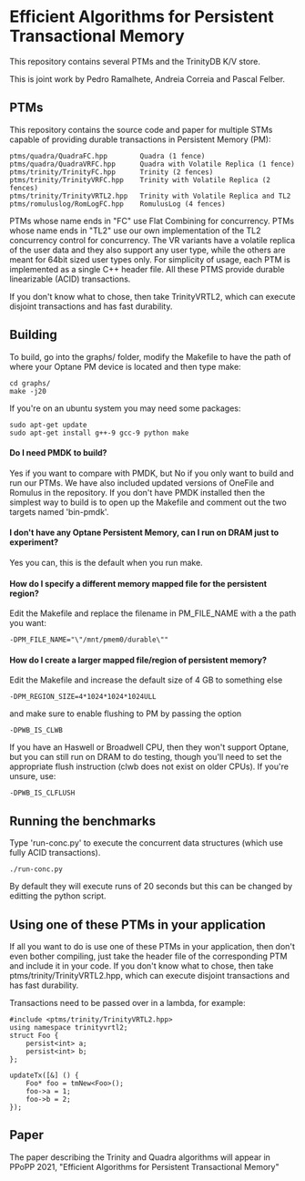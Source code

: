 # Efficient Algorithms for Persistent Transactional Memory

This repository contains several PTMs and the TrinityDB K/V store.

This is joint work by Pedro Ramalhete, Andreia Correia and Pascal Felber.


## PTMs
This repository contains the source code and paper for multiple STMs capable of providing durable transactions in Persistent Memory (PM):

    ptms/quadra/QuadraFC.hpp        Quadra (1 fence)
    ptms/quadra/QuadraVRFC.hpp      Quadra with Volatile Replica (1 fence)
    ptms/trinity/TrinityFC.hpp      Trinity (2 fences)
    ptms/trinity/TrinityVRFC.hpp    Trinity with Volatile Replica (2 fences)
    ptms/trinity/TrinityVRTL2.hpp   Trinity with Volatile Replica and TL2
    ptms/romuluslog/RomLogFC.hpp    RomulusLog (4 fences)
    
PTMs whose name ends in "FC" use Flat Combining for concurrency. PTMs whose name ends in "TL2" use our own implementation of the TL2 concurrency control for concurrency.
The VR variants have a volatile replica of the user data and they also support any user type, while the others are meant for 64bit sized user types only.
For simplicity of usage, each PTM is implemented as a single C++ header file.
All these PTMS provide durable linearizable (ACID) transactions.

If you don't know what to chose, then take TrinityVRTL2, which can execute disjoint transactions and has fast durability.


## Building
To build, go into the graphs/ folder, modify the Makefile to have the path of where your Optane PM device is located and then type make:
    
    cd graphs/
    make -j20

If you're on an ubuntu system you may need some packages:

    sudo apt-get update
    sudo apt-get install g++-9 gcc-9 python make


#### Do I need PMDK to build?
Yes if you want to compare with PMDK, but No if you only want to build and run our PTMs.
We have also included updated versions of OneFile and Romulus in the repository.
If you don't have PMDK installed then the simplest way to build is to open up the Makefile and comment out the two targets named 'bin-pmdk'.

#### I don't have any Optane Persistent Memory, can I run on DRAM just to experiment?
Yes you can, this is the default when you run make.

#### How do I specify a different memory mapped file for the persistent region?
Edit the Makefile and replace the filename in PM\_FILE\_NAME with a the path you want: 

	-DPM_FILE_NAME="\"/mnt/pmem0/durable\""

#### How do I create a larger mapped file/region of persistent memory?
Edit the Makefile and increase the default size of 4 GB to something else 

	-DPM_REGION_SIZE=4*1024*1024*1024ULL

and make sure to enable flushing to PM by passing the option

    -DPWB_IS_CLWB

If you have an Haswell or Broadwell CPU, then they won't support Optane, but you can still run on DRAM to do testing, though you'll need to set the appropriate flush instruction (clwb does not exist on older CPUs). If you're unsure, use:

    -DPWB_IS_CLFLUSH



## Running the benchmarks

Type 'run-conc.py' to execute the concurrent data structures (which use fully ACID transactions). 

    ./run-conc.py

By default they will execute runs of 20 seconds but this can be changed by editting the python script.


## Using one of these PTMs in your application

If all you want to do is use one of these PTMs in your application, then don't even bother compiling, just take the header file of the corresponding PTM and include it in your code.
If you don't know what to chose, then take ptms/trinity/TrinityVRTL2.hpp, which can execute disjoint transactions and has fast durability.

Transactions need to be passed over in a lambda, for example:

    #include <ptms/trinity/TrinityVRTL2.hpp>
    using namespace trinityvrtl2;
    struct Foo {
        persist<int> a;
        persist<int> b;
	};
	
    updateTx([&] () {
        Foo* foo = tmNew<Foo>();
        foo->a = 1;
        foo->b = 2;
    });    


## Paper
The paper describing the Trinity and Quadra algorithms will appear in PPoPP 2021, "Efficient Algorithms for Persistent Transactional Memory"
